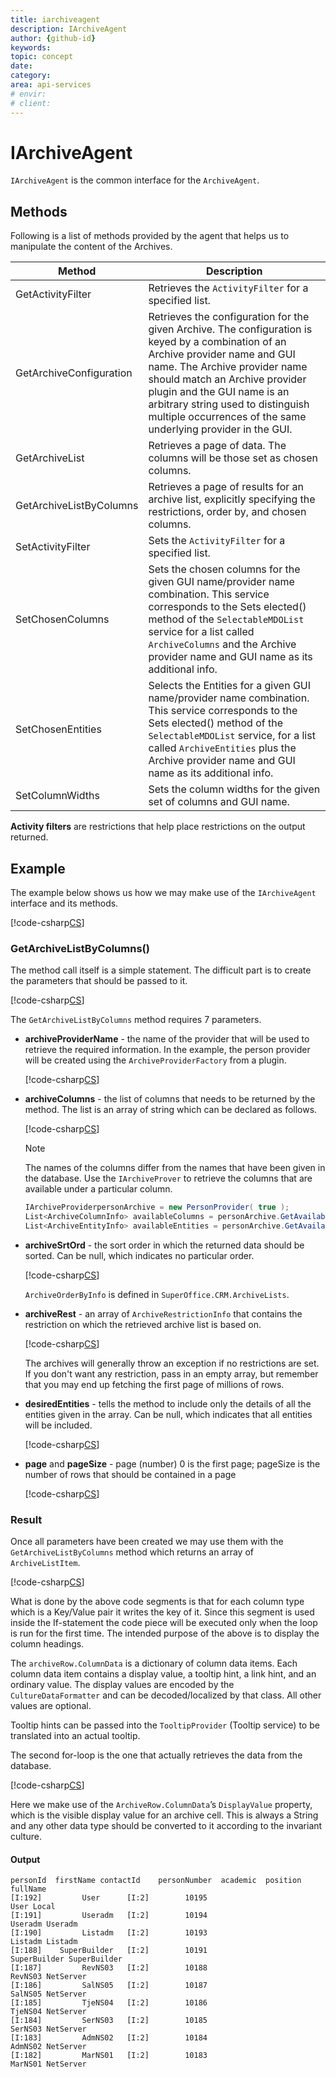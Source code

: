 ```yaml
---
title: iarchiveagent 
description: IArchiveAgent
author: {github-id}
keywords: 
topic: concept
date:
category:
area: api-services
# envir:
# client:
---
```


# IArchiveAgent

`IArchiveAgent` is the common interface for the `ArchiveAgent`.

## Methods

Following is a list of methods provided by the agent that helps us to manipulate the content of the Archives.

| Method |Description |
|---|---|
| GetActivityFilter | Retrieves the `ActivityFilter` for a specified list. |
| GetArchiveConfiguration | Retrieves the configuration for the given Archive. The configuration is keyed by a combination of an Archive provider name and GUI name. The Archive provider name should match an Archive provider plugin and the GUI name is an arbitrary string used to distinguish multiple occurrences of the same underlying provider in the GUI. |
| GetArchiveList | Retrieves a page of data. The columns will be those set as chosen columns. |
| GetArchiveListByColumns | Retrieves a page of results for an archive list, explicitly specifying the restrictions, order by, and chosen columns. |
| SetActivityFilter | Sets the `ActivityFilter` for a specified list. |
| SetChosenColumns | Sets the chosen columns for the given GUI name/provider name combination. This service corresponds to the Sets elected() method of the `SelectableMDOList` service for a list called `ArchiveColumns` and the Archive provider name and GUI name as its additional info. |
| SetChosenEntities | Selects the Entities for a given GUI name/provider name combination. This service corresponds to the Sets elected() method of the `SelectableMDOList` service, for a list called `ArchiveEntities` plus the Archive provider name and GUI name as its additional info. |
| SetColumnWidths | Sets the column widths for the given set of columns and GUI name. |

**Activity filters** are restrictions that help place restrictions on the output returned.

## Example

The example below shows us how we may make use of the `IArchiveAgent` interface and its methods.

[!code-csharp[CS](includes/iarchiveagent-person.cs)]

### GetArchiveListByColumns()

The method call itself is a simple statement. The difficult part is to create the parameters that should be passed to it.

[!code-csharp[CS](includes/iarchiveagent-person.cs?range=37)]

The `GetArchiveListByColumns` method requires 7 parameters.

* **archiveProviderName** - the name of the provider that will be used to retrieve the required information. In the example, the person provider will be created using the `ArchiveProviderFactory` from a plugin.

  [!code-csharp[CS](includes/iarchiveagent-person.cs?range=11)]

* **archiveColumns** - the list of columns that needs to be returned by the method. The list is an array of string which can be declared as follows.

  [!code-csharp[CS](includes/iarchiveagent-person.cs?range=14)]

  > [!NOTE]
  > The names of the columns differ from the names that have been given in the database. Use the `IArchiveProver` to retrieve the columns that are available under a particular column.

  ```csharp
  IArchiveProviderpersonArchive = new PersonProvider( true );
  List<ArchiveColumnInfo> availableColumns = personArchive.GetAvailableColumns();
  List<ArchiveEntityInfo> availableEntities = personArchive.GetAvailableEntities();
  ```

* **archiveSrtOrd** - the sort order in which the returned data should be sorted. Can be null, which indicates no particular order.

  [!code-csharp[CS](includes/iarchiveagent-person.cs?range=17-18)]

  `ArchiveOrderByInfo` is defined in `SuperOffice.CRM.ArchiveLists`.

* **archiveRest** - an array of `ArchiveRestrictionInfo` that contains the restriction on which the retrieved archive list is based on.

  [!code-csharp[CS](includes/iarchiveagent-person.cs?range=21-22)]

  The archives will generally throw an exception if no restrictions are set. If you don't want any restriction, pass in an empty array, but remember that you may end up fetching the first page of millions of rows.

* **desiredEntities** - tells the method to include only the details of all the entities given in the array. Can be null, which indicates that all entities will be included.

  [!code-csharp[CS](includes/iarchiveagent-person.cs?range=25)]

* **page** and **pageSize** - page (number) 0 is the first page; pageSize is the number of rows that should be contained in a page

  [!code-csharp[CS](includes/iarchiveagent-person.cs?range=28,31)]

### Result

Once all parameters have been created we may use them with the `GetArchiveListByColumns` method which returns an array of `ArchiveListItem`.

[!code-csharp[CS](includes/iarchiveagent-person.cs?range=45-48)]

What is done by the above code segments is that for each column type which is a Key/Value pair it writes the key of it. Since this segment is used inside the If-statement the code piece will be executed only when the loop is run for the first time. The intended purpose of the above is to display the column headings.

The `archiveRow.ColumnData` is a dictionary of column data items. Each column data item contains a display value, a tooltip hint, a link hint, and an ordinary value. The display values are encoded by the `CultureDataFormatter` and can be decoded/localized by that class. All other values are optional.

Tooltip hints can be passed into the `TooltipProvider` (Tooltip service) to be translated into an actual tooltip.
<!-- This is the one-stop shop for asynchronous tooltips. This class takes in a tooltip hint and through the static method converts it into a tooltip. -->

The second for-loop is the one that actually retrieves the data from the database.

[!code-csharp[CS](includes/iarchiveagent-person.cs?range=54-57)]

Here we make use of the `ArchiveRow.ColumnData`’s `DisplayValue` property, which is the visible display value for an archive cell. This is always a String and any other data type should be converted to it according to the invariant culture.

#### Output

```text
personId  firstName contactId    personNumber  academic  position  fullName
[I:192]         User      [I:2]        10195                           User Local
[I:191]         Useradm   [I:2]        10194                           Useradm Useradm
[I:190]         Listadm   [I:2]        10193                           Listadm Listadm
[I:188]    SuperBuilder   [I:2]        10191                           SuperBuilder SuperBuilder
[I:187]         RevNS03   [I:2]        10188                           RevNS03 NetServer
[I:186]         SalNS05   [I:2]        10187                           SalNS05 NetServer
[I:185]         TjeNS04   [I:2]        10186                           TjeNS04 NetServer
[I:184]         SerNS03   [I:2]        10185                           SerNS03 NetServer
[I:183]         AdmNS02   [I:2]        10184                           AdmNS02 NetServer
[I:182]         MarNS01   [I:2]        10183                           MarNS01 NetServer
```
